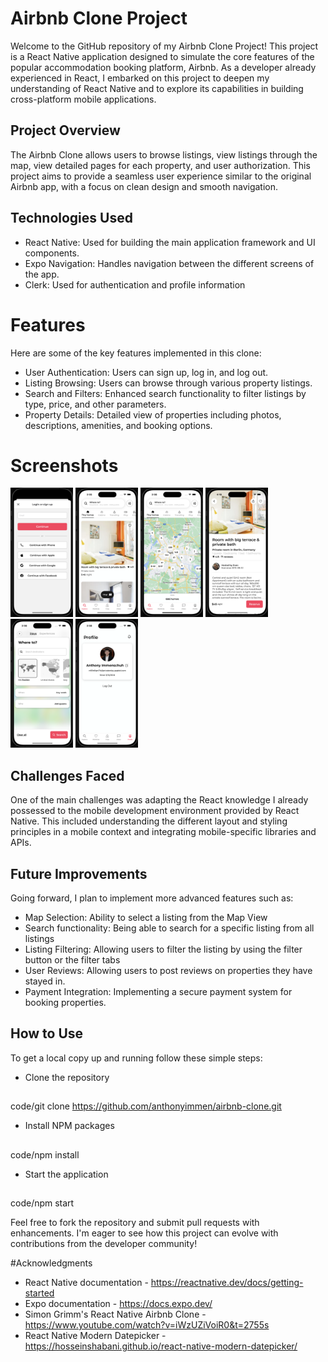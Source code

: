 # Airbnb Clone Project
Welcome to the GitHub repository of my Airbnb Clone Project! This project is a React Native application designed to simulate the core features of the popular accommodation booking platform, Airbnb. As a developer already experienced in React, I embarked on this project to deepen my understanding of React Native and to explore its capabilities in building cross-platform mobile applications.

## Project Overview
The Airbnb Clone allows users to browse listings, view listings through the map, view detailed pages for each property, and user authorization. This project aims to provide a seamless user experience similar to the original Airbnb app, with a focus on clean design and smooth navigation.

## Technologies Used
* React Native: Used for building the main application framework and UI components.
* Expo Navigation: Handles navigation between the different screens of the app.
* Clerk: Used for authentication and profile information

# Features
Here are some of the key features implemented in this clone:
* User Authentication: Users can sign up, log in, and log out.
* Listing Browsing: Users can browse through various property listings.
* Search and Filters: Enhanced search functionality to filter listings by type, price, and other parameters.
* Property Details: Detailed view of properties including photos, descriptions, amenities, and booking options.

# Screenshots
<img src="/assets/screenshots/login.png" width=100>
<img src="/assets/screenshots/main.png" width=100>
<img src="/assets/screenshots/map.png" width=100>
<img src="/assets/screenshots/listing.png" width=100>
<img src="/assets/screenshots/stays.png" width=100>
<img src="/assets/screenshots/profile.png" width=100>

## Challenges Faced
One of the main challenges was adapting the React knowledge I already possessed to the mobile development environment provided by React Native. This included understanding the different layout and styling principles in a mobile context and integrating mobile-specific libraries and APIs.

## Future Improvements
Going forward, I plan to implement more advanced features such as:
* Map Selection: Ability to select a listing from the Map View
* Search functionality: Being able to search for a specific listing from all listings
* Listing Filtering: Allowing users to filter the listing by using the filter button or the filter tabs
* User Reviews: Allowing users to post reviews on properties they have stayed in.
* Payment Integration: Implementing a secure payment system for booking properties.

## How to Use
To get a local copy up and running follow these simple steps:
* Clone the repository
##
<tab><tab>code/git clone https://github.com/anthonyimmen/airbnb-clone.git
* Install NPM packages
##
<tab><tab>code/npm install
* Start the application
##
<tab><tab>code/npm start

Feel free to fork the repository and submit pull requests with enhancements. I'm eager to see how this project can evolve with contributions from the developer community!

#Acknowledgments
* React Native documentation - https://reactnative.dev/docs/getting-started
* Expo documentation - https://docs.expo.dev/
* Simon Grimm's React Native Airbnb Clone - https://www.youtube.com/watch?v=iWzUZiVoiR0&t=2755s
* React Native Modern Datepicker - https://hosseinshabani.github.io/react-native-modern-datepicker/
